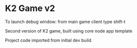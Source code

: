 # K2 Game v2

To launch debug window: from main game client type shift-t

Second version of K2 game, built using core node app template

Project code imported from initial dev build.